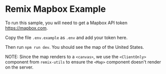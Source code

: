 # Remix Mapbox Example

To run this sample, you will need to get a Mapbox API token https://mapbox.com.

Copy the file `.env.example` as `.env` and add your token here.

Then run `npm run dev`. You should see the map of the United States.

NOTE: Since the map renders to a `<canvas>`, we use the `<ClientOnly>` component
from `remix-utils` to ensure the `<Map>` component doesn't render on the server.
